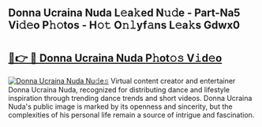 ## Donna Ucraina Nuda L𝚎a𝚔ed N𝚞𝚍e - Part-Na5 Vi𝚍𝚎o P𝚑𝚘tos - H𝚘𝚝 O𝚗𝚕yf𝚊ns L𝚎a𝚔s Gdwx0

# <h2><a href="http://kfaqus.oniu.top/?m=Donna+Ucraina+Nuda">🔗👉 🔴 Donna Ucraina Nuda P𝚑ot𝚘𝚜 V𝚒d𝚎o</a></h2>

[![Donna Ucraina Nuda Nu𝚍e𝚜](https://i.imgur.com/0qMVB7G.gif)](http://kfaqus.oniu.top/?m=Donna+Ucraina+Nuda)
Virtual content creator and entertainer Donna Ucraina Nuda, recognized for distributing dance and lifestyle inspiration through trending dance trends and short videos. Donna Ucraina Nuda's public image is marked by its openness and sincerity, but the complexities of his personal life remain a source of intrigue and fascination.  
